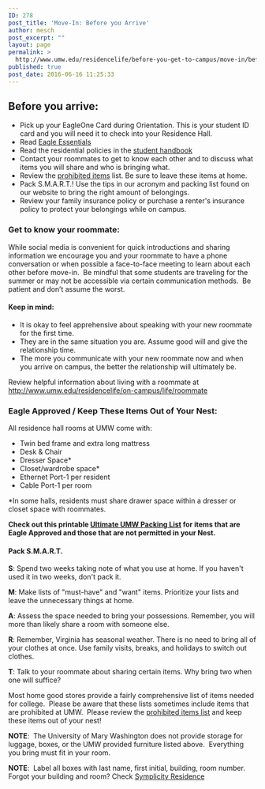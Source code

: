 ```yaml
---
ID: 278
post_title: 'Move-In: Before you Arrive'
author: mesch
post_excerpt: ""
layout: page
permalink: >
  http://www.umw.edu/residencelife/before-you-get-to-campus/move-in/before-you-arrive/
published: true
post_date: 2016-06-16 11:25:33
---
```

<h2><strong>Before you arrive:</strong></h2>
<ul>
 	<li>Pick up your EagleOne Card during Orientation. This is your student ID card and you will need it to check into your Residence Hall.</li>
 	<li>Read <a href="http://publications.umw.edu/eagleessentials/">Eagle Essentials</a></li>
 	<li>Read the residential policies in the <a href="http://publications.umw.edu/student-handbook/">student handbook</a></li>
 	<li>Contact your roommates to get to know each other and to discuss what items you will share and who is bringing what.</li>
 	<li>Review the <a href="http://www.umw.edu/residencelife/before-you-get-to-campus/move-in/prohibited-in-residence-halls/">prohibited items</a> list. Be sure to leave these items at home.</li>
 	<li>Pack S.M.A.R.T.! Use the tips in our acronym and packing list found on our website to bring the right amount of belongings.</li>
 	<li>Review your family insurance policy or purchase a renter's insurance policy to protect your belongings while on campus.</li>
</ul>
<h3>Get to know your roommate:</h3>
While social media is convenient for quick introductions and sharing information we encourage you and your roommate to have a phone conversation or when possible a face-to-face meeting to learn about each other before move-in.  Be mindful that some students are traveling for the summer or may not be accessible via certain communication methods.  Be patient and don’t assume the worst.
<h4>Keep in mind:</h4>
<ul>
 	<li>It is okay to feel apprehensive about speaking with your new roommate for the first time.</li>
 	<li>They are in the same situation you are. Assume good will and give the relationship time.</li>
 	<li>The more you communicate with your new roommate now and when you arrive on campus, the better the relationship will ultimately be.</li>
</ul>
Review helpful information about living with a roommate at <a href="http://www.umw.edu/residencelife/on-campus/life/roommate/">http://www.umw.edu/residencelife/on-campus/life/roommate</a>
<h3>Eagle Approved / Keep These Items Out of Your Nest:</h3>
All residence hall rooms at UMW come with:
<ul>
 	<li>Twin bed frame and extra long mattress</li>
 	<li>Desk &amp; Chair</li>
 	<li>Dresser Space*</li>
 	<li>Closet/wardrobe space*</li>
 	<li>Ethernet Port-1 per resident</li>
 	<li>Cable Port-1 per room</li>
</ul>
*In some halls, residents must share drawer space within a dresser or closet space with roommates.

<strong>Check out this printable <a href="http://www.umw.edu/residencelife/wp-content/uploads/sites/30/2016/06/Eagle-Approved-list.pdf">Ultimate UMW Packing List</a> for items that are Eagle Approved and those that are not permitted in your Nest.</strong>
<h4>Pack S.M.A.R.T.</h4>
<strong>S</strong>: Spend two weeks taking note of what you use at home. If you haven't used it in two weeks, don't pack it.

<strong>M</strong>: Make lists of "must-have" and "want" items. Prioritize your lists and leave the unnecessary things at home.

<strong>A</strong>: Assess the space needed to bring your possessions. Remember, you will more than likely share a room with someone else.

<strong>R</strong>: Remember, Virginia has seasonal weather. There is no need to bring all of your clothes at once. Use family visits, breaks, and holidays to switch out clothes.

<strong>T</strong>: Talk to your roommate about sharing certain items. Why bring two when one will suffice?

Most home good stores provide a fairly comprehensive list of items needed for college.  Please be aware that these lists sometimes include items that are prohibited at UMW.  Please review the <a href="http://www.umw.edu/residencelife/before-you-get-to-campus/move-in/prohibited-in-residence-halls/">prohibited items list</a> and keep these items out of your nest!

<strong>NOTE</strong>:  The University of Mary Washington does not provide storage for luggage, boxes, or the UMW provided furniture listed above.  Everything you bring must fit in your room.

<strong>NOTE</strong>:  Label all boxes with last name, first initial, building, room number.  Forgot your building and room? Check <a href="https://umw-residence.symplicity.com/index.php/pid789120?">Symplicity Residence</a>